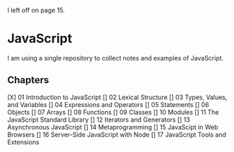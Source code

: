 I left off on page 15.

# JavaScript 
I am using a single repository to collect notes and examples of JavaScript.

## Chapters
[X] 01 Introduction to JavaScript
[] 02 Lexical Structure
[] 03 Types, Values, and Variables
[] 04 Expressions and Operators
[] 05 Statements
[] 06 Objects
[] 07 Arrays
[] 08 Functions
[] 09 Classes
[] 10 Modules
[] 11 The JavaScript Standard Library
[] 12 Iterators and Generators
[] 13 Asynchronous JavaScript
[] 14 Metaprogramming
[] 15 JavaScipt in Web Browsers
[] 16 Server-Side JavaScript with Node
[] 17 JavaScript Tools and Extensions